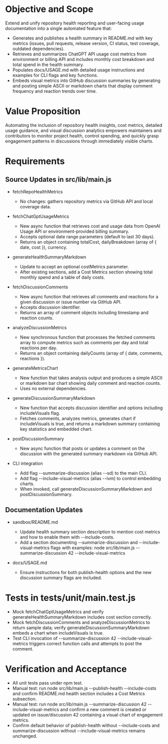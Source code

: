 # Objective and Scope
Extend and unify repository health reporting and user-facing usage documentation into a single automated feature that:

- Generates and publishes a health summary in README.md with key metrics (issues, pull requests, release version, CI status, test coverage, outdated dependencies).
- Retrieves and summarizes ChatGPT API usage cost metrics from environment or billing API and includes monthly cost breakdown and total spend in the health summary.
- Populates docs/USAGE.md with detailed usage instructions and examples for CLI flags and key functions.
- Embeds visual metrics into GitHub discussion summaries by generating and posting simple ASCII or markdown charts that display comment frequency and reaction trends over time.

# Value Proposition
Automating the inclusion of repository health insights, cost metrics, detailed usage guidance, and visual discussion analytics empowers maintainers and contributors to monitor project health, control spending, and quickly grasp engagement patterns in discussions through immediately visible charts.

# Requirements

## Source Updates in src/lib/main.js

- fetchRepoHealthMetrics
  - No changes: gathers repository metrics via GitHub API and local coverage data.

- fetchChatGptUsageMetrics
  - New async function that retrieves cost and usage data from OpenAI Usage API or environment-provided billing summary.
  - Accepts optional date range parameters (default to last 30 days).
  - Returns an object containing totalCost, dailyBreakdown (array of { date, cost }), currency.

- generateHealthSummaryMarkdown
  - Update to accept an optional costMetrics parameter.
  - After existing sections, add a Cost Metrics section showing total monthly spend and a table of daily costs.

- fetchDiscussionComments
  - New async function that retrieves all comments and reactions for a given discussion or issue number via GitHub API.
  - Accepts discussion identifier.
  - Returns an array of comment objects including timestamp and reaction counts.

- analyzeDiscussionMetrics
  - New synchronous function that processes the fetched comments array to compute metrics such as comments per day and total reactions per day.
  - Returns an object containing dailyCounts (array of { date, comments, reactions }).

- generateMetricsChart
  - New function that takes analysis output and produces a simple ASCII or markdown bar chart showing daily comment and reaction counts.
  - Uses no external dependencies.

- generateDiscussionSummaryMarkdown
  - New function that accepts discussion identifier and options including includeVisuals flag.
  - Fetches comments, analyzes metrics, generates chart if includeVisuals is true, and returns a markdown summary containing key statistics and embedded chart.

- postDiscussionSummary
  - New async function that posts or updates a comment on the discussion with the generated summary markdown via GitHub API.

- CLI integration
  - Add flag --summarize-discussion <number> (alias --sd) to the main CLI.
  - Add flag --include-visual-metrics (alias --ivm) to control embedding charts.
  - When invoked, call generateDiscussionSummaryMarkdown and postDiscussionSummary.
  
## Documentation Updates

- sandbox/README.md
  - Update health summary section description to mention cost metrics and how to enable them with --include-costs.
  - Add a section documenting --summarize-discussion and --include-visual-metrics flags with examples:
    node src/lib/main.js --summarize-discussion 42 --include-visual-metrics

- docs/USAGE.md
  - Ensure instructions for both publish-health options and the new discussion summary flags are included.

# Tests in tests/unit/main.test.js

- Mock fetchChatGptUsageMetrics and verify generateHealthSummaryMarkdown includes cost section correctly.
- Mock fetchDiscussionComments and analyzeDiscussionMetrics to return sample data; verify generateDiscussionSummaryMarkdown embeds a chart when includeVisuals is true.
- Test CLI invocation of --summarize-discussion 42 --include-visual-metrics triggers correct function calls and attempts to post the comment.

# Verification and Acceptance

- All unit tests pass under npm test.
- Manual test: run node src/lib/main.js --publish-health --include-costs and confirm README.md health section includes a Cost Metrics subsection.
- Manual test: run node src/lib/main.js --summarize-discussion 42 --include-visual-metrics and confirm a new comment is created or updated on issue/discussion 42 containing a visual chart of engagement metrics.
- Confirm default behavior of publish-health without --include-costs and summarize-discussion without --include-visual-metrics remains unchanged.
